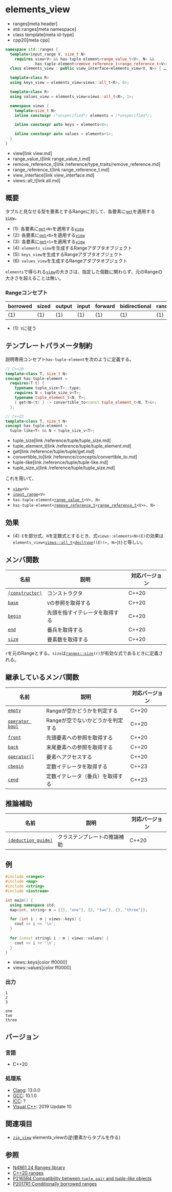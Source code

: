 # elements_view
* ranges[meta header]
* std::ranges[meta namespace]
* class template[meta id-type]
* cpp20[meta cpp]

```cpp
namespace std::ranges {
  template<input_range V, size_t N>
    requires view<V> && has-tuple-element<range_value_t<V>, N> &&
             has-tuple-element<remove_reference_t<range_reference_t<V>>, N>
  class elements_view : public view_interface<elements_view<V, N>> { …… }; // (1)

  template<class R>
  using keys_view = elements_view<views::all_t<R>, 0>;                     // (2)

  template<class R>
  using values_view = elements_view<views::all_t<R>, 1>;                   // (3)

  namespace views {
    template<size_t N>
    inline constexpr /*unspecified*/ elements = /*unspecified*/;           // (4)

    inline constexpr auto keys = elements<0>;                              // (5)

    inline constexpr auto values = elements<1>;                            // (6)
  }
}
```
* view[link view.md]
* range_value_t[link range_value_t.md]
* remove_reference_t[link /reference/type_traits/remove_reference.md]
* range_reference_t[link range_reference_t.md]
* view_interface[link view_interface.md]
* views::all_t[link all.md]

## 概要

タプルと見なせる型を要素とするRangeに対して、各要素に[`get`](/reference/tuple/tuple/get.md)を適用する[`view`](view.md)。

- (1): 各要素に[`get`](/reference/tuple/tuple/get.md)`<N>`を適用する[`view`](view.md)
- (2): 各要素に[`get`](/reference/tuple/tuple/get.md)`<0>`を適用する[`view`](view.md)
- (3): 各要素に[`get`](/reference/tuple/tuple/get.md)`<1>`を適用する[`view`](view.md)
- (4): `elements_view`を生成するRangeアダプタオブジェクト
- (5): `keys_view`を生成するRangeアダプタオブジェクト
- (6): `values_view`を生成するRangeアダプタオブジェクト

`elements`で得られる[`view`](view.md)の大きさは、指定した個数に関わらず、元のRangeの大きさを超えることは無い。

### Rangeコンセプト

| borrowed | sized | output | input | forward | bidirectional | random_access | contiguous | common | viewable | view |
|----------|-------|--------|-------|---------|---------------|---------------|------------|--------|----------|------|
| (1)      | (1)   | (1)    | (1)   | (1)     | (1)           | (1)           |            | (1)    | ○        | ○   |

- (1): `V`に従う

## テンプレートパラメータ制約

説明専用コンセプト`has-tuple-element`を次のように定義する。

```cpp
// C++20
template<class T, size_t N>
concept has-tuple-element =
  requires(T t) {
    typename tuple_size<T>::type;
    requires N < tuple_size_v<T>;
    typename tuple_element_t<N, T>;
    { get<N>(t) } -> convertible_to<const tuple_element_t<N, T>&>;
  };

// C++23
template<class T, size_t N>
concept has-tuple-element =
  tuple-like<T> && N < tuple_size_v<T>;
```
* tuple_size[link /reference/tuple/tuple_size.md]
* tuple_element_t[link /reference/tuple/tuple_element.md]
* get[link /reference/tuple/tuple/get.md]
* convertible_to[link /reference/concepts/convertible_to.md]
* tuple-like[link /reference/tuple/tuple-like.md]
* tuple_size_v[link /reference/tuple/tuple_size.md]

これを用いて、

- [`view`](view.md)`<V>`
- [`input_range`](input_range.md)`<V>`
- `has-tuple-element<`[`range_value_t`](range_value_t.md)`<V>, N>`
- `has-tuple-element<`[`remove_reference_t`](/reference/type_traits/remove_reference.md)`<`[`range_reference_t`](range_reference_t.md)`<V>>, N>`

## 効果

- (4): `E`を部分式、`N`を定数式とするとき、式`views::elements<N>(E)`の効果は`elements_view<`[`views::all_t`](all.md)`<`[`decltype`](/lang/cpp11/decltype.md)`((E))>, N>{E}`と等しい。

## メンバ関数

| 名前                                             | 説明                             | 対応バージョン |
|--------------------------------------------------|----------------------------------|----------------|
| [`(constructor)`](elements_view/op_constructor.md.nolink)  | コンストラクタ                   | C++20          |
| [`base`](elements_view/base.md.nolink)                     | `V`の参照を取得する              | C++20          |
| [`begin`](elements_view/begin.md.nolink)                   | 先頭を指すイテレータを取得する   | C++20          |
| [`end`](elements_view/end.md.nolink)                       | 番兵を取得する                   | C++20          |
| [`size`](elements_view/size.md.nolink)                     | 要素数を取得する                 | C++20          |

`r`を元のRangeとする。`size`は[`ranges::size`](size.md)`(r)`が有効な式であるときに定義される。

## 継承しているメンバ関数

| 名前                                         | 説明                              | 対応バージョン |
|----------------------------------------------|-----------------------------------|----------------|
| [`empty`](view_interface/empty.md)           | Rangeが空かどうかを判定する       | C++20          |
| [`operator bool`](view_interface/op_bool.md) | Rangeが空でないかどうかを判定する | C++20          |
| [`front`](view_interface/front.md)           | 先頭要素への参照を取得する        | C++20          |
| [`back`](view_interface/back.md)             | 末尾要素への参照を取得する        | C++20          |
| [`operator[]`](view_interface/op_at.md)      | 要素へアクセスする                | C++20          |
| [`cbegin`](view_interface/cbegin.md)         | 定数イテレータを取得する             | C++23          |
| [`cend`](view_interface/cend.md)             | 定数イテレータ（番兵）を取得する      | C++23          |

## 推論補助

| 名前                                                  | 説明                         | 対応バージョン |
|-------------------------------------------------------|------------------------------|----------------|
| [`(deduction_guide)`](elements_view/op_deduction_guide.md.nolink) | クラステンプレートの推論補助 | C++20          |

## 例
```cpp example
#include <ranges>
#include <map>
#include <string>
#include <iostream>

int main() {
  using namespace std;
  map<int, string> m = {{1, "one"}, {2, "two"}, {3, "three"}};

  for (int i : m | views::keys) {
    cout << i << '\n';
  }
    
  for (const string& i : m | views::values) {
    cout << i << '\n';
  }
}
```
* views::keys[color ff0000]
* views::values[color ff0000]

### 出力
```
1
2
3

one
two
three
```

## バージョン
### 言語
- C++20

### 処理系
- [Clang](/implementation.md#clang): 13.0.0
- [GCC](/implementation.md#gcc): 10.1.0
- [ICC](/implementation.md#icc): ?
- [Visual C++](/implementation.md#visual_cpp): 2019 Update 10

## 関連項目
- [`zip_view`](zip_view.md) elements_viewの逆(要素からタプルを作る)

## 参照
- [N4861 24 Ranges library](https://timsong-cpp.github.io/cppwp/n4861/ranges)
- [C++20 ranges](https://techbookfest.org/product/5134506308665344)
- [P2165R4 Compatibility between `tuple`, `pair` and *tuple-like* objects](https://www.open-std.org/jtc1/sc22/wg21/docs/papers/2022/p2165r4.pdf)
- [P2017R1 Conditionally borrowed ranges](https://www.open-std.org/jtc1/sc22/wg21/docs/papers/2020/p2017r1.html)
